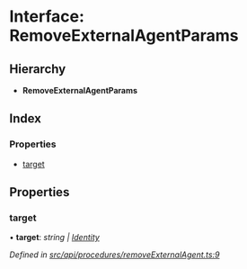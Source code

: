 # Interface: RemoveExternalAgentParams

## Hierarchy

* **RemoveExternalAgentParams**

## Index

### Properties

* [target](removeexternalagentparams.md#target)

## Properties

###  target

• **target**: *string | [Identity](../classes/identity.md)*

*Defined in [src/api/procedures/removeExternalAgent.ts:9](https://github.com/PolymathNetwork/polymesh-sdk/blob/31a16a34/src/api/procedures/removeExternalAgent.ts#L9)*
